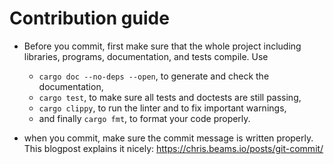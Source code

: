 # Contribution guide

- Before you commit, first make sure that the whole project including
  libraries, programs, documentation, and tests compile. Use
    - `cargo doc --no-deps --open`, to generate and check the documentation,
    - `cargo test`, to make sure all tests and doctests are still passing,
    - `cargo clippy`, to run the linter and to fix important warnings,
    - and finally `cargo fmt`, to format your code properly.

- when you commit, make sure the commit message is written properly. This
  blogpost explains it nicely: https://chris.beams.io/posts/git-commit/
